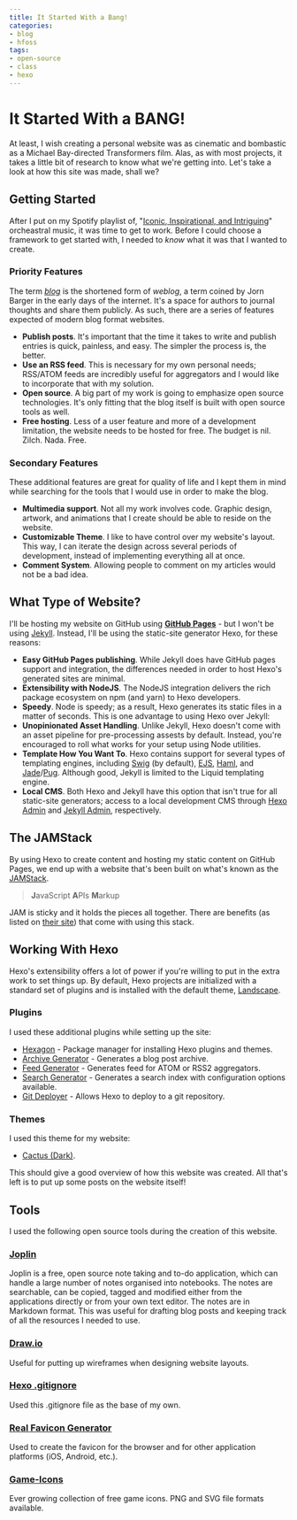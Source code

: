 ```yaml
---
title: It Started With a Bang!
categories: 
- blog
- hfoss
tags:
- open-source
- class
- hexo
---
```

# It Started With a BANG! #

At least, I wish creating a personal website was as cinematic and bombastic as a Michael Bay-directed Transformers film. Alas, as with most projects, it takes a little bit of research to know what we're getting into. Let's take a look at how this site was made, shall we?

<!-- more -->

## Getting Started ##

After I put on my Spotify playlist of, "[Iconic, Inspirational, and Intriguing](https://open.spotify.com/user/1271966423/playlist/6MlIJGplHSLlgmQgb0BKpw?si=khc3sdT-Sce904oMTdbeKQ)" orcheastral music, it was time to get to work. Before I could choose a framework to get started with, I needed to *know* what it was that I wanted to create.

### Priority Features ###

The term [*blog*](https://en.wiktionary.org/wiki/blog) is the shortened form of *weblog*, a term coined by Jorn Barger in the early days of the internet. It's a space for authors to journal thoughts and share them publicly. As such, there are a series of features expected of modern blog format websites.

- **Publish posts**. It's important that the time it takes to write and publish entries is quick, painless, and easy. The simpler the process is, the better.
- **Use an RSS feed**. This is necessary for my own personal needs; RSS/ATOM feeds are incredibly useful for aggregators and I would like to incorporate that with my solution.
- **Open source**. A big part of my work is going to emphasize open source technologies. It's only fitting that the blog itself is built with open source tools as well.
- **Free hosting**. Less of a user feature and more of a development limitation, the website needs to be hosted for free. The budget is nil. Zilch. Nada. Free.

### Secondary Features ###

These additional features are great for quality of life and I kept them in mind while searching for the tools that I would use in order to make the blog.

- **Multimedia support**. Not all my work involves code. Graphic design, artwork, and animations that I create should be able to reside on the website.
- **Customizable Theme**. I like to have control over my website's layout. This way, I can iterate the design across several periods of development, instead of implementing everything all at once.
- **Comment System**. Allowing people to comment on my articles would not be a bad idea.

## What Type of Website? ##

I'll be hosting my website on GitHub using [**GitHub Pages**](https://help.github.com/articles/using-a-static-site-generator-other-than-jekyll/) - but I won't be using [Jekyll](https://jekyllrb.com/). Instead, I'll be using the static-site generator Hexo, for these reasons:

- **Easy GitHub Pages publishing**. While Jekyll does have GitHub pages support and integration, the differences needed in order to host Hexo's generated sites are minimal.
- **Extensibility with NodeJS**. The NodeJS integration delivers the rich package ecosystem on npm (and yarn) to Hexo developers.
- **Speedy**. Node is speedy; as a result, Hexo generates its static files in a matter of seconds. This is one advantage to using Hexo over Jekyll:
- **Unopinionated Asset Handling**. Unlike Jekyll, Hexo doesn't come with an asset pipeline for pre-processing assests by default. Instead, you're encouraged to roll what works for your setup using Node utilities.
- **Template How You Want To**. Hexo contains support for several types of templating engines, including [Swig](https://github.com/paularmstrong/swig) (by default), [EJS](https://github.com/hexojs/hexo-renderer-ejs), [Haml](https://github.com/hexojs/hexo-renderer-haml), and [Jade](https://github.com/hexojs/hexo-renderer-jade)/[Pug](https://github.com/maxknee/hexo-render-pug). Although good, Jekyll is limited to the Liquid templating engine.
- **Local CMS**. Both Hexo and Jekyll have this option that isn't true for all static-site generators; access to a local development CMS through [Hexo Admin](https://github.com/jaredly/hexo-admin) and [Jekyll Admin](https://github.com/jekyll/jekyll-admin), respectively.

## The JAMStack ##

By using Hexo to create content and hosting my static content on GitHub Pages, we end up with a website that's been built on what's known as the [JAMStack](https://jamstack.org/). 

> **J**avaScript
> **A**PIs
> **M**arkup

JAM is sticky and it holds the pieces all together. There are benefits (as listed on [their site](https://jamstack.org/best-practices/)) that come with using this stack. 


## Working With Hexo ##

Hexo's extensibility offers a lot of power if you're willing to put in the extra work to set things up. By default, Hexo projects are initialized with a standard set of plugins and is installed with the default theme, [Landscape](https://github.com/hexojs/hexo-theme-landscape).

### Plugins ###

I used these additional plugins while setting up the site:

- [Hexagon](https://github.com/adamsiwiec/hexagon) - Package manager for installing Hexo plugins and themes.
- [Archive Generator](https://github.com/hexojs/hexo-generator-archive) - Generates a blog post archive.
- [Feed Generator](https://github.com/hexojs/hexo-generator-feed) - Generates feed for ATOM or RSS2 aggregators.
- [Search Generator](https://www.npmjs.com/package/hexo-generator-search) - Generates a search index with configuration options available.
- [Git Deployer](https://github.com/hexojs/hexo-deployer-git) - Allows Hexo to deploy to a git repository.

### Themes ###

I used this theme for my website:

- [Cactus (Dark)](https://github.com/probberechts/hexo-theme-cactus).

This should give a good overview of how this website was created. All that's left is to put up some posts on the website itself!

## Tools ##

I used the following open source tools during the creation of this website.

### [Joplin](https://joplin.cozic.net/) ###
Joplin is a free, open source note taking and to-do application, which can handle a large number of notes organised into notebooks. The notes are searchable, can be copied, tagged and modified either from the applications directly or from your own text editor. The notes are in Markdown format. This was useful for drafting blog posts and keeping track of all the resources I needed to use.

### [Draw.io](https://github.com/jgraph/drawio/blob/master/LICENSE) ###
Useful for putting up wireframes when designing website layouts.

### [Hexo .gitignore](https://gist.github.com/spacemonkey/0a9a69004c11f82fc894) ###
Used this .gitignore file as the base of my own.

### [Real Favicon Generator](https://realfavicongenerator.net/) ###
Used to create the favicon for the browser and for other application platforms (iOS, Android, etc.).

### [Game-Icons](https://game-icons.net/) ###
Ever growing collection of free game icons. PNG and SVG file formats available.